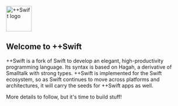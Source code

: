 <img src="https://plusplusswift.github.io/images/logo.png" alt="++Swift logo" height="70" >

## Welcome to ++Swift

++Swift is a fork of Swift to develop an elegant, high-productivity programming language.
Its syntax is based on Hagah, a derivative of Smalltalk with strong types. ++Swift is
implemented for the Swift ecosystem, so as Swift continues to move across platforms and
architectures, it will carry the seeds for ++Swift apps as well.

More details to follow, but it's time to build stuff!
